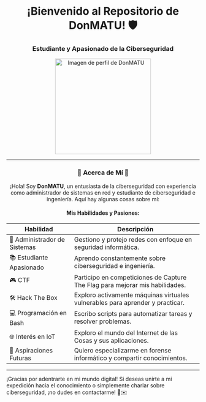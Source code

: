 <!-- Encabezado -->
<h1 align="center">¡Bienvenido al Repositorio de DonMATU! 🛡️</h1>
<h3 align="center">Estudiante y Apasionado de la Ciberseguridad</h3>

<!-- Imagen centrada -->
<p align="center">
  <img src="https://github.com/DonMATU/bash/assets/125612195/bd8a14f2-f565-4e4e-a977-55feb4dba354" width="250" alt="Imagen de perfil de DonMATU">
</p>

<!-- Separador -->
<hr>

<div align="center">

### 🌟 Acerca de Mí 🌟

¡Hola! Soy **DonMATU**, un entusiasta de la ciberseguridad con experiencia como administrador de sistemas en red y estudiante de ciberseguridad e ingeniería. Aquí hay algunas cosas sobre mí:

</div>

<!-- Lista de Habilidades -->
<div align="center">

#### Mis Habilidades y Pasiones:

| Habilidad                    | Descripción                                                                                        |
|------------------------------|----------------------------------------------------------------------------------------------------|
| 💼 Administrador de Sistemas | Gestiono y protejo redes con enfoque en seguridad informática.                                      |
| 📚 Estudiante Apasionado     | Aprendo constantemente sobre ciberseguridad e ingeniería.                                            |
| 🎮 CTF                        | Participo en competiciones de Capture The Flag para mejorar mis habilidades.                         |
| 🛠️ Hack The Box              | Exploro activamente máquinas virtuales vulnerables para aprender y practicar.                       |
| 💻 Programación en Bash      | Escribo scripts para automatizar tareas y resolver problemas.                                        |
| 🌐 Interés en IoT            | Exploro el mundo del Internet de las Cosas y sus aplicaciones.                                       |
| 🔬 Aspiraciones Futuras      | Quiero especializarme en forense informático y compartir conocimientos.                               |





</div>

<!-- Separador -->
<hr>

¡Gracias por adentrarte en mi mundo digital! Si deseas unirte a mi expedición hacia el conocimiento o simplemente charlar sobre ciberseguridad, ¡no dudes en contactarme! 🚀✉️
